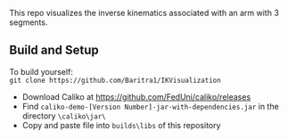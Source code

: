 This repo visualizes the inverse kinematics associated with an arm with 3 segments. 

## Build and Setup ##
To build yourself:<br />
`git clone https://github.com/Baritra1/IKVisualization`
* Download Caliko at https://github.com/FedUni/caliko/releases
* Find `caliko-demo-[Version Number]-jar-with-dependencies.jar` in the directory `\caliko\jar\`
* Copy and paste file into `builds\libs` of this repository

